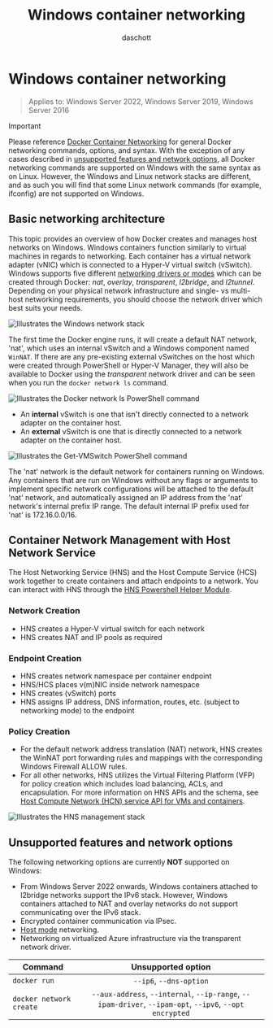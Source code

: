 ﻿---
title: Windows container networking
description: Introduction to architecture of Windows container networks.
author: daschott
ms.author: jgerend
ms.date: 10/20/2021
ms.topic: overview
ms.assetid: 538871ba-d02e-47d3-a3bf-25cda4a40965
---
# Windows container networking

> Applies to: Windows Server 2022, Windows Server 2019, Windows Server 2016

>[!IMPORTANT]
>Please reference [Docker Container Networking](https://docs.docker.com/engine/userguide/networking/) for general Docker networking commands, options, and syntax. With the exception of any cases described in [unsupported features and network options](#unsupported-features-and-network-options), all Docker networking commands are supported on Windows with the same syntax as on Linux. However, the Windows and Linux network stacks are different, and as such you will find that some Linux network commands (for example, ifconfig) are not supported on Windows.

## Basic networking architecture

This topic provides an overview of how Docker creates and manages host networks on Windows. Windows containers function similarly to virtual machines in regards to networking. Each container has a virtual network adapter (vNIC) which is connected to a Hyper-V virtual switch (vSwitch). Windows supports five different [networking drivers or modes](./network-drivers-topologies.md) which can be created through Docker: *nat*, *overlay*, *transparent*, *l2bridge*, and *l2tunnel*. Depending on your physical network infrastructure and single- vs multi-host networking requirements, you should choose the network driver which best suits your needs.

![Illustrates the Windows network stack](media/windowsnetworkstack-simple.png)

The first time the Docker engine runs, it will create a default NAT network, 'nat', which uses an internal vSwitch and a Windows component named `WinNAT`. If there are any pre-existing external vSwitches on the host which were created through PowerShell or Hyper-V Manager, they will also be available to Docker using the *transparent* network driver and can be seen when you run the ``docker network ls`` command.

![Illustrates the Docker network ls PowerShell command](media/docker-network-ls.png)

- An **internal** vSwitch is one that isn't directly connected to a network adapter on the container host.
- An **external** vSwitch is one that is directly connected to a network adapter on the container host.

![Illustrates the Get-VMSwitch PowerShell command](media/get-vmswitch.png)

The 'nat' network is the default network for containers running on Windows. Any containers that are run on Windows without any flags or arguments to implement specific network configurations will be attached to the default 'nat' network, and automatically assigned an IP address from the 'nat' network's internal prefix IP range. The default internal IP prefix used for 'nat' is 172.16.0.0/16.

## Container Network Management with Host Network Service

The Host Networking Service (HNS) and the Host Compute Service (HCS) work together to create containers and attach endpoints to a network. You can interact with HNS through the [HNS Powershell Helper Module](https://www.powershellgallery.com/packages/HNS).

### Network Creation

- HNS creates a Hyper-V virtual switch for each network
- HNS creates NAT and IP pools as required

### Endpoint Creation

- HNS creates network namespace per container endpoint
- HNS/HCS places v(m)NIC inside network namespace
- HNS creates (vSwitch) ports
- HNS assigns IP address, DNS information, routes, etc. (subject to networking mode) to the endpoint

### Policy Creation

- For the default network address translation (NAT) network, HNS creates the WinNAT port forwarding rules and mappings with the corresponding Windows Firewall ALLOW rules.
- For all other networks, HNS utilizes the Virtual Filtering Platform (VFP) for policy creation which includes load balancing, ACLs, and encapsulation. For more information on HNS APIs and the schema, see [Host Compute Network (HCN) service API for VMs and containers](/windows-server/networking/technologies/hcn/hcn-top).

![Illustrates the HNS management stack](media/HNS-Management-Stack.png)

## Unsupported features and network options

The following networking options are currently **NOT** supported on Windows:

- From Windows Server 2022 onwards, Windows containers attached to l2bridge networks support the IPv6 stack. However, Windows containers attached to NAT and overlay networks do not support communicating over the IPv6 stack.
- Encrypted container communication via IPsec.
- [Host mode](https://docs.docker.com/ee/ucp/interlock/config/host-mode-networking/) networking.
- Networking on virtualized Azure infrastructure via the transparent network driver.

| Command        | Unsupported option   |
|---------------|:--------------------:|
| ``docker run``|   ``--ip6``, ``--dns-option`` |
| ``docker network create``| ``--aux-address``, ``--internal``, ``--ip-range``, ``--ipam-driver``, ``--ipam-opt``, ``--ipv6``, ``--opt encrypted`` |
